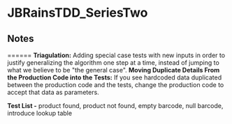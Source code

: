 # JBRainsTDD_SeriesTwo

## Notes
======
 **Triagulation:** Adding special case tests with new inputs in order to justify generalizing
 the algorithm one step at a time, instead of jumping to what we believe to be "the general case".
 **Moving Duplicate Details From the Production Code into the Tests:** If you see hardcoded data
 duplicated between the production code and the tests, change the production code to accept that data
 as parameters.

 **Test List -** product found, product not found, empty barcode, null barcode, introduce lookup table